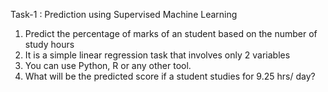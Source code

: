 Task-1 : Prediction using Supervised Machine Learning

1. Predict the percentage of marks of an student based on the number of study hours
2. It is a simple linear regression task that involves only 2 variables
3. You can use Python, R or any other tool.
4. What will be the predicted score if a student studies for 9.25 hrs/ day?